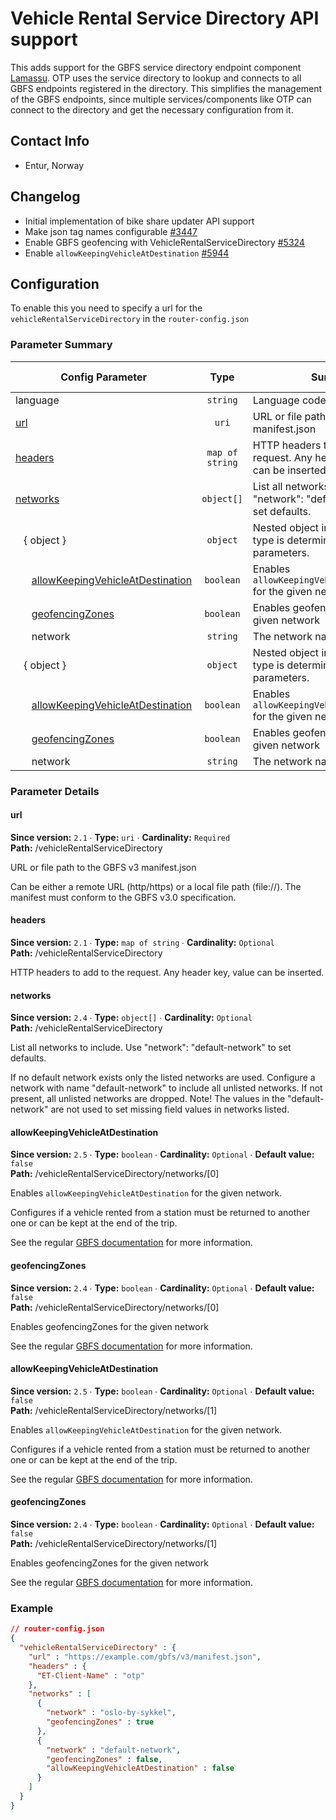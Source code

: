 # Vehicle Rental Service Directory API support

This adds support for the GBFS service directory endpoint component
[Lamassu](https://github.com/entur/lamassu). 
OTP uses the service directory to lookup and connects to all GBFS endpoints registered in the 
directory. This simplifies the management of the GBFS endpoints, since multiple services/components 
like OTP can connect to the directory and get the necessary configuration from it.


## Contact Info

- Entur, Norway


## Changelog

- Initial implementation of bike share updater API support
- Make json tag names configurable [#3447](https://github.com/opentripplanner/OpenTripPlanner/pull/3447)
- Enable GBFS geofencing with VehicleRentalServiceDirectory [#5324](https://github.com/opentripplanner/OpenTripPlanner/pull/5324)
- Enable `allowKeepingVehicleAtDestination` [#5944](https://github.com/opentripplanner/OpenTripPlanner/pull/5944)


## Configuration

To enable this you need to specify a url for the `vehicleRentalServiceDirectory` in
the `router-config.json`

### Parameter Summary

<!-- PARAMETERS-TABLE BEGIN -->
<!-- NOTE! This section is auto-generated. Do not change, change doc in code instead. -->

| Config Parameter                                                                                                     |       Type      | Summary                                                                         |  Req./Opt. | Default Value | Since |
|----------------------------------------------------------------------------------------------------------------------|:---------------:|---------------------------------------------------------------------------------|:----------:|---------------|:-----:|
| language                                                                                                             |     `string`    | Language code for GBFS feeds.                                                   | *Optional* |               |  2.1  |
| [url](#vehicleRentalServiceDirectory_url)                                                                            |      `uri`      | URL or file path to the GBFS v3 manifest.json                                   | *Required* |               |  2.1  |
| [headers](#vehicleRentalServiceDirectory_headers)                                                                    | `map of string` | HTTP headers to add to the request. Any header key, value can be inserted.      | *Optional* |               |  2.1  |
| [networks](#vehicleRentalServiceDirectory_networks)                                                                  |    `object[]`   | List all networks to include. Use "network": "default-network" to set defaults. | *Optional* |               |  2.4  |
|    { object }                                                                                                        |     `object`    | Nested object in array. The object type is determined by the parameters.        | *Optional* |               |  2.4  |
|       [allowKeepingVehicleAtDestination](#vehicleRentalServiceDirectory_networks_0_allowKeepingVehicleAtDestination) |    `boolean`    | Enables `allowKeepingVehicleAtDestination` for the given network.               | *Optional* | `false`       |  2.5  |
|       [geofencingZones](#vehicleRentalServiceDirectory_networks_0_geofencingZones)                                   |    `boolean`    | Enables geofencingZones for the given network                                   | *Optional* | `false`       |  2.4  |
|       network                                                                                                        |     `string`    | The network name                                                                | *Required* |               |  2.4  |
|    { object }                                                                                                        |     `object`    | Nested object in array. The object type is determined by the parameters.        | *Optional* |               |  2.4  |
|       [allowKeepingVehicleAtDestination](#vehicleRentalServiceDirectory_networks_1_allowKeepingVehicleAtDestination) |    `boolean`    | Enables `allowKeepingVehicleAtDestination` for the given network.               | *Optional* | `false`       |  2.5  |
|       [geofencingZones](#vehicleRentalServiceDirectory_networks_1_geofencingZones)                                   |    `boolean`    | Enables geofencingZones for the given network                                   | *Optional* | `false`       |  2.4  |
|       network                                                                                                        |     `string`    | The network name                                                                | *Required* |               |  2.4  |

<!-- PARAMETERS-TABLE END -->


### Parameter Details

<!-- PARAMETERS-DETAILS BEGIN -->
<!-- NOTE! This section is auto-generated. Do not change, change doc in code instead. -->

<h4 id="vehicleRentalServiceDirectory_url">url</h4>

**Since version:** `2.1` ∙ **Type:** `uri` ∙ **Cardinality:** `Required`   
**Path:** /vehicleRentalServiceDirectory 

URL or file path to the GBFS v3 manifest.json

Can be either a remote URL (http/https) or a local file path (file://). The manifest must conform to the GBFS v3.0 specification.

<h4 id="vehicleRentalServiceDirectory_headers">headers</h4>

**Since version:** `2.1` ∙ **Type:** `map of string` ∙ **Cardinality:** `Optional`   
**Path:** /vehicleRentalServiceDirectory 

HTTP headers to add to the request. Any header key, value can be inserted.

<h4 id="vehicleRentalServiceDirectory_networks">networks</h4>

**Since version:** `2.4` ∙ **Type:** `object[]` ∙ **Cardinality:** `Optional`   
**Path:** /vehicleRentalServiceDirectory 

List all networks to include. Use "network": "default-network" to set defaults.

If no default network exists only the listed networks are used. Configure a network with
name "default-network" to include all unlisted networks. If not present, all unlisted
networks are dropped. Note! The values in the "default-network" are not used to set
missing field values in networks listed.


<h4 id="vehicleRentalServiceDirectory_networks_0_allowKeepingVehicleAtDestination">allowKeepingVehicleAtDestination</h4>

**Since version:** `2.5` ∙ **Type:** `boolean` ∙ **Cardinality:** `Optional` ∙ **Default value:** `false`   
**Path:** /vehicleRentalServiceDirectory/networks/[0] 

Enables `allowKeepingVehicleAtDestination` for the given network.

Configures if a vehicle rented from a station must be returned to another one or can
be kept at the end of the trip.

See the regular [GBFS documentation](../GBFS-Config.md) for more information.


<h4 id="vehicleRentalServiceDirectory_networks_0_geofencingZones">geofencingZones</h4>

**Since version:** `2.4` ∙ **Type:** `boolean` ∙ **Cardinality:** `Optional` ∙ **Default value:** `false`   
**Path:** /vehicleRentalServiceDirectory/networks/[0] 

Enables geofencingZones for the given network

See the regular [GBFS documentation](../GBFS-Config.md) for more information.

<h4 id="vehicleRentalServiceDirectory_networks_1_allowKeepingVehicleAtDestination">allowKeepingVehicleAtDestination</h4>

**Since version:** `2.5` ∙ **Type:** `boolean` ∙ **Cardinality:** `Optional` ∙ **Default value:** `false`   
**Path:** /vehicleRentalServiceDirectory/networks/[1] 

Enables `allowKeepingVehicleAtDestination` for the given network.

Configures if a vehicle rented from a station must be returned to another one or can
be kept at the end of the trip.

See the regular [GBFS documentation](../GBFS-Config.md) for more information.


<h4 id="vehicleRentalServiceDirectory_networks_1_geofencingZones">geofencingZones</h4>

**Since version:** `2.4` ∙ **Type:** `boolean` ∙ **Cardinality:** `Optional` ∙ **Default value:** `false`   
**Path:** /vehicleRentalServiceDirectory/networks/[1] 

Enables geofencingZones for the given network

See the regular [GBFS documentation](../GBFS-Config.md) for more information.


<!-- PARAMETERS-DETAILS END -->


### Example

<!-- JSON-EXAMPLE BEGIN -->
<!-- NOTE! This section is auto-generated. Do not change, change doc in code instead. -->

```JSON
// router-config.json
{
  "vehicleRentalServiceDirectory" : {
    "url" : "https://example.com/gbfs/v3/manifest.json",
    "headers" : {
      "ET-Client-Name" : "otp"
    },
    "networks" : [
      {
        "network" : "oslo-by-sykkel",
        "geofencingZones" : true
      },
      {
        "network" : "default-network",
        "geofencingZones" : false,
        "allowKeepingVehicleAtDestination" : false
      }
    ]
  }
}
```

<!-- JSON-EXAMPLE END -->
